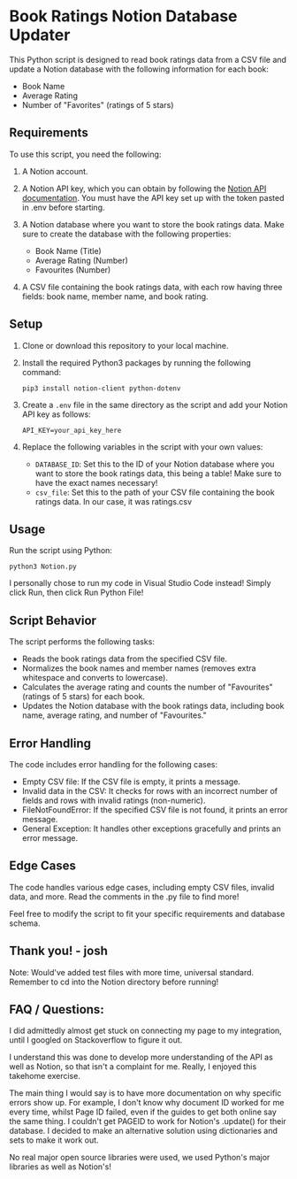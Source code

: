 # Book Ratings Notion Database Updater

This Python script is designed to read book ratings data from a CSV file and update a Notion database with the following information for each book:

- Book Name
- Average Rating
- Number of "Favorites" (ratings of 5 stars)

## Requirements

To use this script, you need the following:

1. A Notion account.
2. A Notion API key, which you can obtain by following the [Notion API documentation](https://developers.notion.com/docs/getting-started). You must have the API key set up with the token pasted in .env before starting.
3. A Notion database where you want to store the book ratings data. Make sure to create the database with the following properties:

   - Book Name (Title)
   - Average Rating (Number)
   - Favourites (Number)

4. A CSV file containing the book ratings data, with each row having three fields: book name, member name, and book rating.

## Setup

1. Clone or download this repository to your local machine.

2. Install the required Python3 packages by running the following command:

   ```
   pip3 install notion-client python-dotenv
   ```

3. Create a `.env` file in the same directory as the script and add your Notion API key as follows:

   ```
   API_KEY=your_api_key_here
   ```

4. Replace the following variables in the script with your own values:

   - `DATABASE_ID`: Set this to the ID of your Notion database where you want to store the book ratings data, this being a table! Make sure to have the exact names necessary!
   - `csv_file`: Set this to the path of your CSV file containing the book ratings data. In our case, it was ratings.csv

## Usage

Run the script using Python:

```
python3 Notion.py
```

I personally chose to run my code in Visual Studio Code instead! Simply click Run, then click Run Python File!

## Script Behavior

The script performs the following tasks:

- Reads the book ratings data from the specified CSV file.
- Normalizes the book names and member names (removes extra whitespace and converts to lowercase).
- Calculates the average rating and counts the number of "Favourites" (ratings of 5 stars) for each book.
- Updates the Notion database with the book ratings data, including book name, average rating, and number of "Favourites."

## Error Handling

The code includes error handling for the following cases:

- Empty CSV file: If the CSV file is empty, it prints a message.
- Invalid data in the CSV: It checks for rows with an incorrect number of fields and rows with invalid ratings (non-numeric).
- FileNotFoundError: If the specified CSV file is not found, it prints an error message.
- General Exception: It handles other exceptions gracefully and prints an error message.

## Edge Cases

The code handles various edge cases, including empty CSV files, invalid data, and more. Read the comments in the .py file to find more!

Feel free to modify the script to fit your specific requirements and database schema. 

## Thank you! - josh  

Note: Would've added test files with more time, universal standard. Remember to cd into the Notion directory before running!


## FAQ / Questions:


I did admittedly almost get stuck on connecting my page to my integration, until I googled on Stackoverflow to figure it out.

I understand this was done to develop more understanding of the API as well as Notion, so that isn't a complaint for me. Really, I enjoyed this takehome exercise.

The main thing I would say is to have more documentation on why specific errors show up. For example, I don't know why document ID worked for me every time, whilst Page ID failed, even if the guides to get both online say the same thing. I couldn't get PAGEID to work for Notion's .update() for their database. I decided to make an alternative solution using dictionaries and sets to make it work out. 

No real major open source libraries were used, we used Python's major libraries as well as Notion's! 